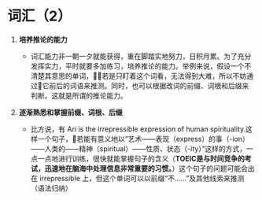 # 词汇（2）

1. **培养推论的能力**
    - 词汇能力非一朝一夕就能获得，重在脚踏实地努力，日积月累。为了充分发挥实力，平时就要多加练习，培养推论的能力。举例来说，假设一个不清楚其意思的单词，若是只盯着这个词看，无法得到大难，所以不妨通过它前后的词语来推测。同时，也可以根据改词的前缀、词根和后缀来判断。这就是所谓的推论能力。

1. **逐渐熟悉和掌握前缀、词根、后缀**
    - 比方说，有 Ari is the irrepressible expression of human spirituality.这样一个句子，若能有意义地以“艺术——表现（express）的事（-ion）——人类的——精神（spiritual）——性质、状态（-ity）”这样的方式，一点一点地进行训练，很快就能掌握句子的含义（**TOEIC是与时间竞争的考试，迅速地在脑海中处理信息非常重要的习惯。**）这个句子的问题可能会出在 irrepressible 上，但这个单词可以以前缀“不……”及其他线索来推测（语法归纳）